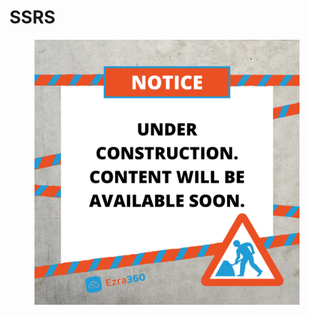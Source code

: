 # SSRS

<figure><img src="../../.gitbook/assets/Notice Under Construction Tape  Ezra.png" alt=""><figcaption></figcaption></figure>
